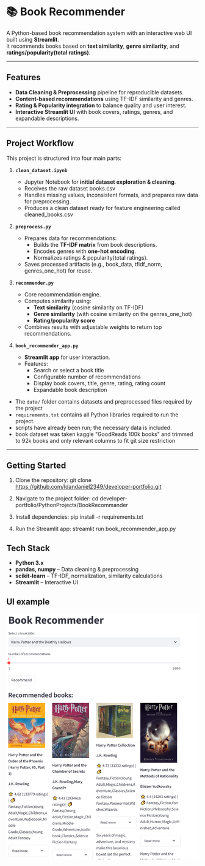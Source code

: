 # 📚 Book Recommender

A Python-based book recommendation system with an interactive web UI built using **Streamlit**.  
It recommends books based on **text similarity**, **genre similarity**, and **ratings/popularity(total ratings)**.

---

## Features

- **Data Cleaning & Preprocessing** pipeline for reproducible datasets.
- **Content-based recommendations** using TF-IDF similarity and genres.
- **Rating & Popularity integration** to balance quality and user interest.
- **Interactive Streamlit UI** with book covers, ratings, genres, and expandable descriptions.

---
## Project Workflow

This project is structured into four main parts:

1. **`clean_dataset.ipynb`**  
   - Jupyter Notebook for **initial dataset exploration & cleaning**.  
   - Receives the raw dataset books.csv
   - Handles missing values, inconsistent formats, and prepares raw data for preprocessing.  
   - Produces a clean dataset ready for feature engineering called cleaned_books.csv 

2. **`preprocess.py`**  
   - Prepares data for recommendations:  
     - Builds the **TF-IDF matrix** from book descriptions.  
     - Encodes genres with **one-hot encoding**.  
     - Normalizes ratings & popularity(total ratings).  
   - Saves processed artifacts (e.g., book_data, tfidf_norm, genres_one_hot) for reuse.  

3. **`recommender.py`**  
   - Core recommendation engine.  
   - Computes similarity using:  
     - **Text similarity** (cosine similarity on TF-IDF)  
     - **Genre similarity** (with cosine similarity on the genres_one_hot) 
     - **Rating/popularity score**  
   - Combines results with adjustable weights to return top recommendations.  

4. **`book_recommender_app.py`**  
   - **Streamlit app** for user interaction.  
   - Features:  
     - Search or select a book title  
     - Configurable number of recommendations  
     - Display book covers, title, genre, rating, rating count  
     - Expandable book description  

* The `data/` folder contains datasets and preprocessed files required by the project
* `requirements.txt` contains all Python libraries required to run the project.
* scripts have already been run; the necessary data is included.
* book dataset was taken kaggle "GoodReads 100k books" and trimmed to 92k books and only relevant columns to fit git size restriction

---

## Getting Started

1. Clone the repository: git clone https://github.com/Idandaniel2349/developer-portfolio.git

2. Navigate to the project folder: cd developer-portfolio/PythonProjects/BookRecommander

3. Install dependencies: pip install -r requirements.txt

4. Run the Streamlit app: streamlit run book_recommender_app.py

## Tech Stack

- **Python 3.x**
- **pandas, numpy** – Data cleaning & preprocessing
- **scikit-learn** – TF-IDF, normalization, similarity calculations
- **Streamlit** – Interactive UI



## UI example
![Book Recommender UI](images/UI.png)


